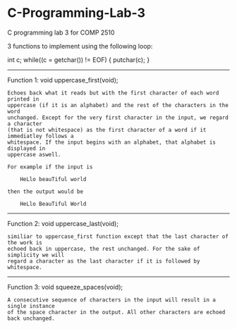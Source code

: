 # C-Programming-Lab-3

C programming lab 3 for COMP 2510

3 functions to implement using the following loop:

int c;
while((c = getchar()) != EOF)
{
    putchar(c);
}

----------------------------------------------------------------------------------------
Function 1: 
            void uppercase_first(void);
            
    Echoes back what it reads but with the first character of each word printed in 
    uppercase (if it is an alphabet) and the rest of the characters in the word
    unchanged. Except for the very first character in the input, we regard a character
    (that is not whitespace) as the first character of a word if it immediatley follows a 
    whitespace. If the input begins with an alphabet, that alphabet is displayed in 
    uppercase aswell.
    
    For example if the input is
    
        HeLlo beauTiful world
        
    then the output would be 
        
        HeLlo BeauTiful World
        
----------------------------------------------------------------------------------------
Function 2: 
            void uppercase_last(void);

    similiar to uppercase_first function except that the last character of the work is
    echoed back in uppercase, the rest unchanged. For the sake of simplicity we will    
    regard a character as the last character if it is followed by whitespace.
  
----------------------------------------------------------------------------------------
Function 3: 
            void squeeze_spaces(void);
                
    A consecutive sequence of characters in the input will result in a single instance
    of the space character in the output. All other characters are echoed back unchanged.
    